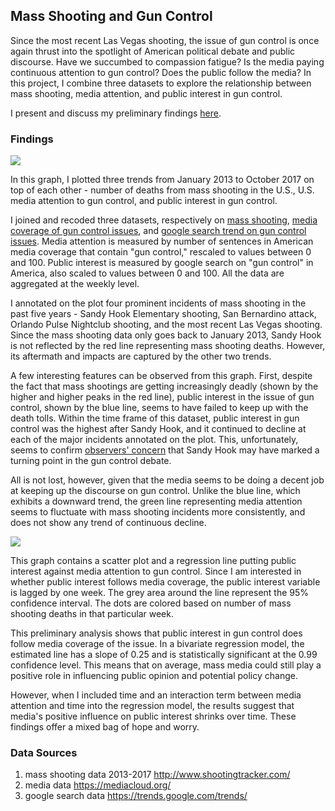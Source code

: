 ## Mass Shooting and Gun Control
Since the most recent Las Vegas shooting, the issue of gun control is once again thrust into the spotlight of American political debate and public discourse. Have we succumbed to compassion fatigue? Is the media paying continuous attention to gun control? Does the public follow the media? In this project, I combine three datasets to explore the relationship between mass shooting, media attention, and public interest in gun control.

I present and discuss my preliminary findings [here](https://github.com/roxydu/gun/wiki/plots).

### Findings

![](https://raw.githubusercontent.com/roxydu/gun/master/R/plots/Rplot1.png)

In this graph, I plotted three trends from January 2013 to October 2017 on top of each other - number of deaths from mass shooting in the U.S., U.S. media attention to gun control, and public interest in gun control. 

I joined and recoded three datasets, respectively on [mass shooting](http://www.shootingtracker.com/), [media coverage of gun control issues](https://mediacloud.org/), and [google search trend on gun control issues](https://trends.google.com/trends/). Media attention is measured by number of sentences in American media coverage that contain "gun control," rescaled to values between 0 and 100. Public interest is measured by google search on "gun control" in America, also scaled to values between 0 and 100. All the data are aggregated at the weekly level.

I annotated on the plot four prominent incidents of mass shooting in the past five years - Sandy Hook Elementary shooting, San Bernardino attack, Orlando Pulse Nightclub shooting, and the most recent Las Vegas shooting. Since the mass shooting data only goes back to January 2013, Sandy Hook is not reflected by the red line representing mass shooting deaths. However, its aftermath and impacts are captured by the other two trends. 

A few interesting features can be observed from this graph. First, despite the fact that mass shootings are getting increasingly deadly (shown by the higher and higher peaks in the red line), public interest in the issue of gun control, shown by the blue line, seems to have failed to keep up with the death tolls. Within the time frame of this dataset, public interest in gun control was the highest after Sandy Hook, and it continued to decline at each of the major incidents annotated on the plot. This, unfortunately, seems to confirm [observers' concern](https://twitter.com/dpjhodges/status/611943312401002496?lang=en) that Sandy Hook may have marked a turning point in the gun control debate. 

All is not lost, however, given that the media seems to be doing a decent job at keeping up the discourse on gun control. Unlike the blue line, which exhibits a downward trend, the green line representing media attention seems to fluctuate with mass shooting incidents more consistently, and does not show any trend of continuous decline. 

![](https://raw.githubusercontent.com/roxydu/gun/master/R/plots/Rplot2.png)

This graph contains a scatter plot and a regression line putting public interest against media attention to gun control. Since I am interested in whether public interest follows media coverage, the public interest variable is lagged by one week. The grey area around the line represent the 95% confidence interval. The dots are colored based on number of mass shooting deaths in that particular week. 

This preliminary analysis shows that public interest in gun control does follow media coverage of the issue. In a bivariate regression model, the estimated line has a slope of 0.25 and is statistically significant at the 0.99 confidence level. This means that on average, mass media could still play a positive role in influencing public opinion and potential policy change. 

However, when I included time and an interaction term between media attention and time into the regression model, the results suggest that media's positive influence on public interest shrinks over time. These findings offer a mixed bag of hope and worry. 

### Data Sources
1. mass shooting data 2013-2017 http://www.shootingtracker.com/
2. media data https://mediacloud.org/
3. google search data https://trends.google.com/trends/
